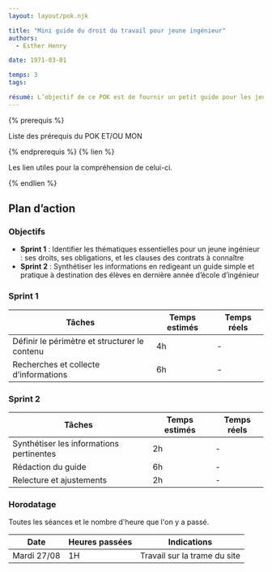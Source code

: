 ```yaml
---
layout: layout/pok.njk

title: "Mini guide du droit du travail pour jeune ingénieur"
authors:
  - Esther Henry

date: 1971-03-01

temps: 3
tags:

résumé: L’objectif de ce POK est de fournir un petit guide pour les jeunes ingénieurs afin qu’ils connaissent leurs droits avant d’entrer dans le monde du travail. Je trouve qu’on nous parle très peu de nos droits et devoirs futurs en tant qu’ingénieurs, et ça me paraît essentiel de les connaître avant de signer son premier contrat de travail.
---
```


{% prerequis %}

Liste des prérequis du POK ET/OU MON

{% endprerequis %}
{% lien %}

Les lien utiles pour la compréhension de celui-ci.

{% endlien %}

## Plan d’action

### Objectifs

- **Sprint 1** : Identifier les thématiques essentielles pour un jeune ingénieur : ses droits, ses obligations, et les clauses des contrats à connaître
- **Sprint 2** : Synthétiser les informations en redigeant un guide simple et pratique à destination des élèves en dernière année d’école d’ingénieur

### Sprint 1

| Tâches | Temps estimés | Temps réels |
| -------- | -------- |-------- |
| Définir le périmètre et structurer le contenu  | 4h | - |
| Recherches et collecte d’informations | 6h | - |


### Sprint 2

| Tâches | Temps estimés | Temps réels |
| -------- | -------- |-------- |
| Synthétiser les informations pertinentes  | 2h | - |
| Rédaction du guide  | 6h | - |
| Relecture et ajustements  | 2h | - |

### Horodatage

Toutes les séances et le nombre d'heure que l'on y a passé.

| Date | Heures passées | Indications |
| -------- | -------- |-------- |
| Mardi 27/08  | 1H  | Travail sur la trame du site |
